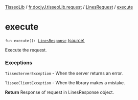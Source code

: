 [TisseoLib](../../index.md) / [fr.docjyJ.tisseoLib.request](../index.md) / [LinesRequest](index.md) / [execute](./execute.md)

# execute

`fun execute(): `[`LinesResponse`](../../fr.docjy-j.tisseo-lib.response/-lines-response/index.md) [(source)](https://github.com/docjyJ/TisseoLib/tree/master/src/main/kotlin/fr/docjyJ/tisseoLib/request/LinesRequest.kt#L51)

Execute the request.

### Exceptions

`TisseoServerException` - When the server returns an error.

`TisseoClientException` - When the library makes a mistake.

**Return**
Response of request in LinesResponse object.

